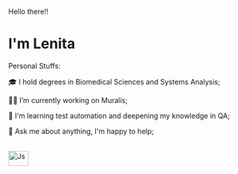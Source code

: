 Hello there!! 
# I'm Lenita 

Personal Stuffs:

🎓 I hold degrees in Biomedical Sciences and Systems Analysis;

👩‍💻 I’m currently working on Muralis;

🌱 I'm learning test automation and deepening my knowledge in QA;

💬 Ask me about anything, I'm happy to help;


<div style="display: inline_block"><br>
  <img align= "center" alt=Js height="30" width="40" src="https://cdn.jsdelivr.net/gh/devicons/devicon@latest/icons/cypressio/cypressio-line-wordmark.svg">
          
  
</div>  

